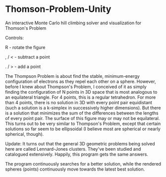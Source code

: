 # Thomson-Problem-Unity
An interactive Monte Carlo hill climbing solver and visualization for Thomson's Problem

Controls: 

R - rotate the figure

, / < - subtract a point

. / > - add a point

The Thompson Problem is about find the stable, minimum-energy configuration of electrons as they repel each other on a sphere. However, before I knew about Thompson's Problem, I conceived of it as simply finding the configuration of N points in 3D space that is most analogous to an equilateral triangle. For 4 points, this is a regular tetrahedron. For more than 4 points, there is no solution in 3D with every point pair equidistant (such a solution is a k-simplex in successively higher dimensions). But there is a solution that minimizes the sum of the differences between the lengths of every point pair. The surface of this figure may or may not be equilateral. This turns out to be very similar to Thompson's Problem, except that certain solutions so far seem to be ellipsoidal (I believe most are spherical or nearly spherical, though).

Update: It turns out that the general 3D geometric problems being solved here are called Lennard-Jones clusters. They've been studied and catalogued extensively. Happily, this program gets the same answers.

The program continuously searches for a better solution, while the rendered spheres (points) continuously move towards the latest best solution.
